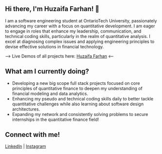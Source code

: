 ## Hi there, I'm Huzaifa Farhan! 👋

I am a software engineering student at OntarioTech University, passionately advancing my career with a focus on quantitative development. I am eager to engage in roles that enhance my leadership, communication, and technical coding skills, particularly in the realm of quantitative analysis. I excel at diagnosing complex issues and applying engineering principles to devise effective solutions in financial technology.

    
--> Live Demos of all projects here: [Huzaifa Farhan](https://huzaifafarhan.com/) <--


## What am I currently doing?
- Developing a new big scope full stack projects focused on core principles of quantitative finance to deepen my understanding of financial modeling and data analytics.
- Enhancing my pseudo and technical coding skills daily to better tackle quantitative challenges while also learning about software design architectures.
- Expanding my network and consistently solving problems to secure internships in the quantitative finance field!

## Connect with me!
[LinkedIn](https://www.linkedin.com/in/huzaifafarhan17/) | [Instagram](https://www.instagram.com/huzaifa.farh/)
